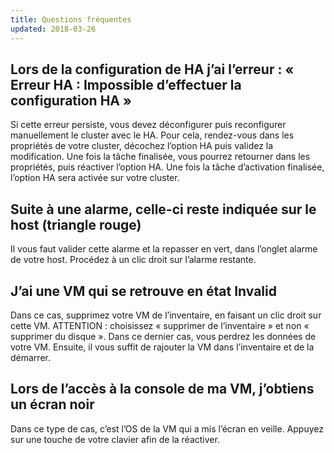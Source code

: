 ```yaml
---
title: Questions fréquentes
updated: 2018-03-26
---
```


Lors de la configuration de HA j’ai l’erreur : « Erreur HA : Impossible d’effectuer la configuration HA »
---------------------------------------------------------------------------------------------------------

Si cette erreur persiste, vous devez déconfigurer puis reconfigurer manuellement le cluster avec le HA. Pour cela, rendez-vous dans les propriétés de votre cluster, décochez l’option HA puis validez la modification. Une fois la tâche finalisée, vous pourrez retourner dans les propriétés, puis réactiver l’option HA. Une fois la tâche d’activation finalisée, l’option HA sera activée sur votre cluster.

Suite à une alarme, celle-ci reste indiquée sur le host (triangle rouge)
------------------------------------------------------------------------

Il vous faut valider cette alarme et la repasser en vert, dans l’onglet alarme de votre host. Procédez à un clic droit sur l’alarme restante.

J’ai une VM qui se retrouve en état Invalid
-------------------------------------------

Dans ce cas, supprimez votre VM de l’inventaire, en faisant un clic droit sur cette VM. ATTENTION : choisissez « supprimer de l’inventaire » et non « supprimer du disque ». Dans ce dernier cas, vous perdrez les données de votre VM. Ensuite, il vous suffit de rajouter la VM dans l’inventaire et de la démarrer.

Lors de l’accès à la console de ma VM, j’obtiens un écran noir
--------------------------------------------------------------

Dans ce type de cas, c’est l’OS de la VM qui a mis l’écran en veille. Appuyez sur une touche de votre clavier afin de la réactiver.
